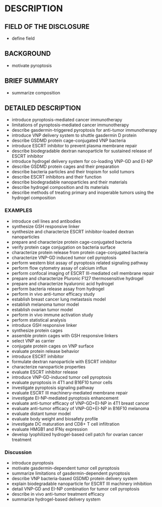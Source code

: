 # DESCRIPTION

## FIELD OF THE DISCLOSURE

- define field

## BACKGROUND

- motivate pyroptosis

## BRIEF SUMMARY

- summarize composition

## DETAILED DESCRIPTION

- introduce pyroptosis-mediated cancer immunotherapy
- limitations of pyroptosis-mediated cancer immunotherapy
- describe gasdermin-triggered pyroptosis for anti-tumor immunotherapy
- introduce VNP delivery system to shuttle gasdermin D protein
- describe GSDMD protein cage-conjugated VNP bacteria
- introduce ESCRT inhibitor to prevent plasma membrane repair
- describe biodegradable dextran nanoparticle for sustained release of ESCRT inhibitor
- introduce hydrogel delivery system for co-loading VNP-GD and EI-NP
- describe GSDMD protein cages and their preparation
- describe bacteria particles and their tropism for solid tumors
- describe ESCRT inhibitors and their function
- describe biodegradable nanoparticles and their materials
- describe hydrogel composition and its materials
- describe methods of treating primary and inoperable tumors using the hydrogel composition

### EXAMPLES

- introduce cell lines and antibodies
- synthesize GSH responsive linker
- synthesize and characterize ESCRT inhibitor-loaded dextran nanoparticles
- prepare and characterize protein cage-conjugated bacteria
- verify protein cage conjugation on bacteria surface
- characterize protein release from protein cage-conjugated bacteria
- characterize VNP-GD induced tumor cell pyroptosis
- perform western blot assay of pyroptosis related signaling pathway
- perform flow cytometry assay of calcium influx
- perform confocal imaging of ESCRT III-mediated cell membrane repair
- prepare and characterize Pluronic F127 thermosensitive hydrogel
- prepare and characterize hyaluronic acid hydrogel
- perform bacteria release assay from hydrogel
- perform in vivo anti-tumor efficacy study
- establish breast cancer lung metastasis model
- establish melanoma tumor model
- establish ovarian tumor model
- perform in vivo immune activation study
- perform statistical analysis
- introduce GSH responsive linker
- synthesize protein cages
- assemble protein cages with GSH responsive linkers
- select VNP as carrier
- conjugate protein cages on VNP surface
- evaluate protein release behavior
- introduce ESCRT inhibitor
- formulate dextran nanoparticle with ESCRT inhibitor
- characterize nanoparticle properties
- evaluate ESCRT inhibitor release
- introduce VNP-GD-induced tumor cell pyroptosis
- evaluate pyroptosis in 4T1 and B16F10 tumor cells
- investigate pyroptosis signaling pathway
- evaluate ESCRT III machinery-mediated membrane repair
- investigate EI-NP-mediated pyroptosis enhancement
- evaluate anti-tumor efficacy of VNP-GD+EI-NP in 4T1 breast cancer
- evaluate anti-tumor efficacy of VNP-GD+EI-NP in B16F10 melanoma
- evaluate distant tumor model
- evaluate body weight and biosafety profile
- investigate DC maturation and CD8+ T cell infiltration
- evaluate HMGB1 and IFNγ expression
- develop lyophilized hydrogel-based cell patch for ovarian cancer treatment

### Discussion

- introduce pyroptosis
- motivate gasdermin-dependent tumor cell pyroptosis
- summarize limitations of gasdermin-dependent pyroptosis
- describe VNP bacteria-based GSDMD protein delivery system
- explain biodegradable nanoparticle for ESCRT III machinery inhibition
- detail VNP-GD and EI-NP combination for tumor cell pyroptosis
- describe in vivo anti-tumor treatment efficacy
- summarize hydrogel-based delivery system

